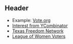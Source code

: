 <!-- TITLE: Civic Access -->
<!-- SUBTITLE: Improving Civic Access and Participation -->

## Header

* Example: [Vote.org](http://www.vote.org)
* [Interest from YCombinator](https://blog.ycombinator.com/rfs-news-jobs-and-democracy/)
* [Texas Freedom Network](https://www.tfn.org)
* [League of Women Voters](https://www.lwv.org/)